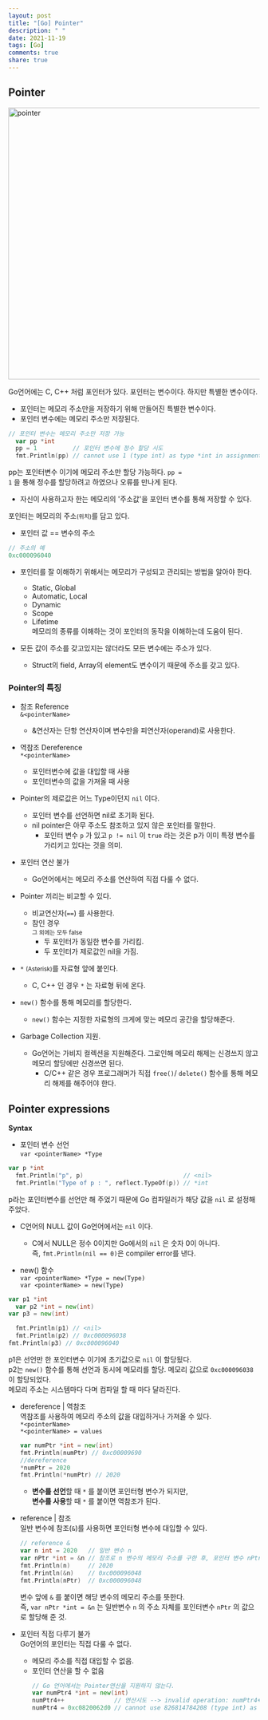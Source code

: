 ```yaml
---
layout: post
title: "[Go] Pointer"
description: " "
date: 2021-11-19
tags: [Go]
comments: true
share: true
---
```


## Pointer
<img width="545" alt="pointer" src="https://user-images.githubusercontent.com/48475824/73606961-79241a00-45f3-11ea-8b93-23d70838860a.png">  

Go언어에는 C, C++ 처럼 포인터가 있다. 포인터는 변수이다. 하지만 특별한 변수이다. 
 * 포인터는 메모리 주소만을 저장하기 위해 만들어진 특별한 변수이다.  
  * 포인터 변수에는 메모리 주소만 저장된다.
  ```go
  // 포인터 변수는 메모리 주소만 저장 가능
	var pp *int
	pp = 1          // 포인터 변수에 정수 할당 시도
	fmt.Println(pp) // cannot use 1 (type int) as type *int in assignment
  ```
  pp는 포인터변수 이기에 메모리 주소만 할당 가능하다. <code>pp = 1</code> 을 통해 정수를 할당하려고 하였으나 오류를 만나게 된다.

 * 자신이 사용하고자 한는 메모리의 '주소값'을 포인터 변수를 통해 저장할 수 있다.

포인터는 메모리의 주소<small>(위치)</small>를 담고 있다.
 * 포인터 값  == 변수의 주소
 ```go
 // 주소의 예
 0xc000096040
 ```

 * 포인터를 잘 이해하기 위해서는 메모리가 구성되고 관리되는 방법을 알아야 한다.  
    * Static, Global
    * Automatic, Local
    * Dynamic
    * Scope
    * Lifetime  
    메모리의 종류를 이해하는 것이 포인터의 동작을 이해하는데 도움이 된다.

 * 모든 값이 주소를 갖고있지는 않더라도 모든 변수에는 주소가 있다.
    * Struct의 field, Array의 element도 변수이기 때문에 주소를 갖고 있다. 


### Pointer의 특징
  * 참조 Reference  
  <code>&\<pointerName></code>  
    * &연산자는 단항 연산자이며 변수만을 피연산자(operand)로 사용한다.

  * 역참조 Dereference  
  <code>*\<pointerName></code>  
    * 포인터변수에 값을 대입할 때 사용
    * 포인터변수의 값을 가져올 때 사용

  * Pointer의 제로값은 어느 Type이던지 <code>nil</code> 이다. 
    * 포인터 변수를 선언하면 nil로 초기화 된다.
    * nil pointer은 아무 주소도 참조하고 있지 않은 포인터를 말한다.  
      * 포인터 변수 <code>p</code> 가 있고 <code>p != nil</code> 이 <code>true</code> 라는 것은 p가 이미 특정 변수를 가리키고 있다는 것을 의미.

  * 포인터 연산 불가
    * Go언어에서는 메모리 주소를 연산하여 직접 다룰 수 없다.

  * Pointer 끼리는 비교할 수 있다.
    * 비교연산자(<code>==</code>) 를 사용한다.
    * 참인 경우  
    <small>그 외에는 모두 false</small>
      * 두 포인터가 동일한 변수를 가리킴.
      * 두 포인터가 제로값인 nil을 가짐.  

  * <code>*</code> <small>(Asterisk)</small>를 자료형 앞에 붙인다.
    * C, C++ 인 경우 <code>*</code> 는 자료형 뒤에 온다.

  * <code>new()</code> 함수를 통해 메모리를 할당한다.  
    * <code>new()</code> 함수는 지정한 자료형의 크게에 맞는 메모리 공간을 할당해준다.

  * Garbage Collection 지원.  
    * Go언어는 가비지 컬렉션을 지원해준다. 그로인해 메모리 해제는 신경쓰지 않고 메모리 할당에만 신경쓰면 된다.  
        * C/C++ 같은 경우 프로그래머가 직접 <code>free()</code>/ <code>delete()</code> 함수를 통해 메모리 해제를 해주어야 한다.


## Pointer expressions

**Syntax**
  * 포인터 변수 선언  
  <code>var \<pointerName> *Type</code>  
  ```go
  var p *int                        
	fmt.Println("p", p)                            // <nil>
	fmt.Println("Type of p : ", reflect.TypeOf(p)) // *int
  ```  
  p라는 포인터변수를 선언만 해 주었기 때문에 Go 컴파일러가 해당 값을 <code>nil</code> 로 설정해 주었다.  
   * C언어의 NULL 값이 Go언어에서는 <code>nil</code> 이다.  
      * C에서 NULL은 정수 0이지만 Go에서의 <code>nil</code> 은 숫자 0이 아니다.  
      즉, <code>fmt.Println(nil == 0)</code>은 compiler error를 낸다.


  * new() 함수  
  <code>var \<pointerName> *Type = new(Type)</code>  
  <code>var \<pointerName> = new(Type)</code>
  ```go
  var p1 *int
	var p2 *int = new(int)
  var p3 = new(int)

	fmt.Println(p1) // <nil>
	fmt.Println(p2) // 0xc000096038
  fmt.Println(p3) // 0xc000096040
  ```
  p1은 선언만 한 포인터변수 이기에 초기값으로 <code>nil</code> 이 할당됬다.  
  p2는 <code>new()</code> 함수를 통해 선언과 동시에 메모리를 할당. 메모리 값으로 <code>0xc000096038</code> 이 할당되었다.  
  메모리 주소는 시스템마다 다며 컴파일 할 때 마다 달라진다.


  * dereference | 역참조  
  역참조를 사용하여 메모리 주소의 값을 대입하거나 가져올 수 있다.  
  <code>\*\<pointerName></code>  
  <code>\*\<pointerName> = values</code>  
    ```go
    var numPtr *int = new(int)
    fmt.Println(numPtr) // 0xc00009690
    //dereference
    *numPtr = 2020
    fmt.Println(*numPtr) // 2020
    ```
    * **변수를 선언**할 때 <code>\*</code> 를 붙이면 포인터형 변수가 되지만,  
     **변수를 사용**할 때 <code>\*</code> 를 붙이면 역참조가 된다.


  * reference | 참조  
  일반 변수에 참조(<code>&</code>)를 사용하면 포인터형 변수에 대입할 수 있다.  
    ```go
    // reference &
    var n int = 2020   // 일반 변수 n
    var nPtr *int = &n // 참조로 n 변수의 메모리 주소를 구한 후, 포인터 변수 nPtr에 대입
    fmt.Println(n)     // 2020
    fmt.Println(&n)    // 0xc000096048
    fmt.Println(nPtr)  // 0xc000096048
    ```
    변수 앞에 <code>&</code> 를 붙이면 해당 변수의 메모리 주소를 뜻한다.  
    즉, <code>var nPtr *int = &n</code> 는 일반변수 <code>n</code> 의 주소 자체를 포인터변수 <code>nPtr</code> 의 값으로 할당해 준 것. 

  
  * 포인터 직접 다루기 불가  
  Go언어의 포인터는 직접 다룰 수 없다.  
    * 메모리 주소를 직접 대입할 수 없음.
    * 포인터 연산을 할 수 없음
      ```go
      // Go 언어에서는 Pointer연산을 지원하지 않는다.
      var numPtr4 *int = new(int)
      numPtr4++              // 연산시도 --> invalid operation: numPtr4++ (non-numeric type *int)
      numPtr4 = 0xc0820062d0 // cannot use 826814784208 (type int) as type *int in assignment
      ```
